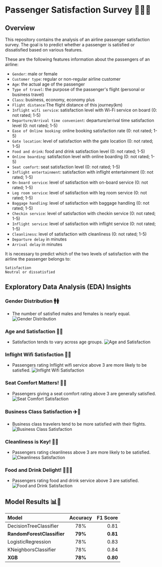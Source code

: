 # Passenger Satisfaction Survey 🛫😃😞

## Overview
This repository contains the analysis of an airline passenger satisfaction survey. The goal is to predict whether a passenger is satisfied or dissatisfied based on various features.

These are the following features information about the passengers of an airline:

- `Gender`: male or female
- `Customer type`: regular or non-regular airline customer
- `Age`: the actual age of the passenger
- `Type of travel`: the purpose of the passenger's flight (personal or business travel)
- `Class`: business, economy, economy plus
- `Flight distance`:The flight distance of this journey(km)
- `Inflight wifi service`: satisfaction level with Wi-Fi service on board (0: not rated; 1-5)
- `Departure/Arrival time convenient`: departure/arrival time satisfaction level (0: not rated; 1-5)
- `Ease of Online booking`: online booking satisfaction rate (0: not rated; 1-5)
- `Gate location`: level of satisfaction with the gate location (0: not rated; 1-5)
- `Food and drink`: food and drink satisfaction level (0: not rated; 1-5)
- `Online boarding`: satisfaction level with online boarding (0: not rated; 1-5)
- `Seat comfort`: seat satisfaction level (0: not rated; 1-5)
- `Inflight entertainment`: satisfaction with inflight entertainment (0: not rated; 1-5)
- `On-board service`: level of satisfaction with on-board service (0: not rated; 1-5)
- `Leg room service`: level of satisfaction with leg room service (0: not rated; 1-5)
- `Baggage handling`: level of satisfaction with baggage handling (0: not rated; 1-5)
- `Checkin service`: level of satisfaction with checkin service (0: not rated; 1-5)
- `Inflight service`: level of satisfaction with inflight service (0: not rated; 1-5)
- `Cleanliness`: level of satisfaction with cleanliness (0: not rated; 1-5)
- `Departure delay` in minutes
- `Arrival delay` in minutes

It is necessary to predict which of the two levels of satisfaction with the airline the passenger belongs to:

    Satisfaction
    Neutral or dissatisfied

## Exploratory Data Analysis (EDA) Insights

### Gender Distribution 🚹🚺
- The number of satisfied males and females is nearly equal.
![Gender Distribution](plots/gender_satisfaction.png)

### Age and Satisfaction 🎂😊
- Satisfaction tends to vary across age groups.
![Age and Satisfaction](plots/age_satisfaction.png)

### Inflight Wifi Satisfaction 📶😄
- Passengers rating Inflight wifi service above 3 are more likely to be satisfied.
![Inflight Wifi Satisfaction](plots/wifi_satisfaction.png)

### Seat Comfort Matters! 💺😌
- Passengers giving a seat comfort rating above 3 are generally satisfied.
![Seat Comfort Satisfaction](plots/seat_comfort_satisfaction.png)

### Business Class Satisfaction ✈️👔
- Business class travelers tend to be more satisfied with their flights.
![Business Class Satisfaction](plots/type_travel_satisfaction.png)

### Cleanliness is Key! 🧹😊
- Passengers rating cleanliness above 3 are more likely to be satisfied.
![Cleanliness Satisfaction](plots/cleanliness_satisfaction.png)

### Food and Drink Delight! 🍔🥤😋
- Passengers rating food and drink service above 3 are satisfied.
![Food and Drink Satisfaction](plots/food_drink_satisfaction.png)

## Model Results 📊🤖

| Model                   | Accuracy    | F1 Score      |
| :---------------------- | :----:      | ---:          |
| DecisionTreeClassifier  | 78%         | 0.81          |
| **RandomForestClassifier** | **79%**| **0.81**    |
| LogisticRegression      | 78%         | 0.83          |
| KNeighborsClassifier    | 78%         | 0.84          |
| **XGB**                 | **78%**     | **0.80**      |

 
